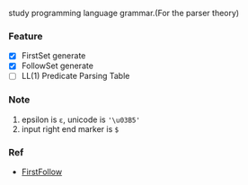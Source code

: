 study programming language grammar.(For the parser theory)

### Feature
* [x] FirstSet generate
* [x] FollowSet generate
* [ ] LL(1) Predicate Parsing Table

### Note
1. epsilon is `ε`, unicode is `'\u03B5'`
2. input right end marker is `$`

### Ref
* [FirstFollow](https://www.cs.uaf.edu/~cs331/notes/FirstFollow.pdf)